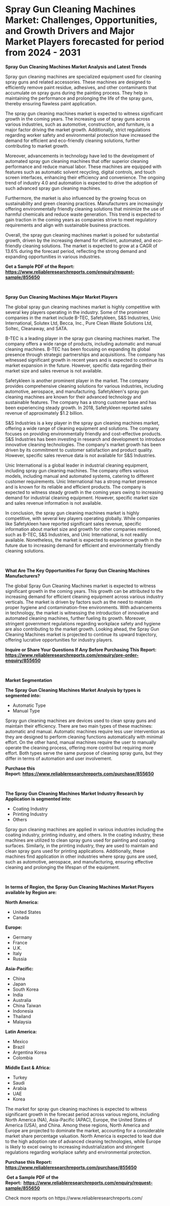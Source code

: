 <p><h1>Spray Gun Cleaning Machines Market: Challenges, Opportunities, and Growth Drivers and Major Market Players forecasted for period from 2024 - 2031</h1></p><p><strong>Spray Gun Cleaning Machines Market Analysis and Latest Trends</strong></p>
<p><p>Spray gun cleaning machines are specialized equipment used for cleaning spray guns and related accessories. These machines are designed to efficiently remove paint residue, adhesives, and other contaminants that accumulate on spray guns during the painting process. They help in maintaining the performance and prolonging the life of the spray guns, thereby ensuring flawless paint application.</p><p>The spray gun cleaning machines market is expected to witness significant growth in the coming years. The increasing use of spray guns across various industries, such as automotive, construction, and furniture, is a major factor driving the market growth. Additionally, strict regulations regarding worker safety and environmental protection have increased the demand for efficient and eco-friendly cleaning solutions, further contributing to market growth.</p><p>Moreover, advancements in technology have led to the development of automated spray gun cleaning machines that offer superior cleaning performance and reduce manual labor. These machines are equipped with features such as automatic solvent recycling, digital controls, and touch screen interfaces, enhancing their efficiency and convenience. The ongoing trend of industry 4.0 and automation is expected to drive the adoption of such advanced spray gun cleaning machines.</p><p>Furthermore, the market is also influenced by the growing focus on sustainability and green cleaning practices. Manufacturers are increasingly offering environmentally friendly cleaning solutions that minimize the use of harmful chemicals and reduce waste generation. This trend is expected to gain traction in the coming years as companies strive to meet regulatory requirements and align with sustainable business practices.</p><p>Overall, the spray gun cleaning machines market is poised for substantial growth, driven by the increasing demand for efficient, automated, and eco-friendly cleaning solutions. The market is expected to grow at a CAGR of 13.6% during the forecast period, reflecting the strong demand and expanding opportunities in various industries.</p></p>
<p><strong>Get a Sample PDF of the Report:&nbsp; <a href="https://www.reliableresearchreports.com/enquiry/request-sample/855650">https://www.reliableresearchreports.com/enquiry/request-sample/855650</a></strong></p>
<p>&nbsp;</p>
<p><strong>Spray Gun Cleaning Machines Major Market Players</strong></p>
<p><p>The global spray gun cleaning machines market is highly competitive with several key players operating in the industry. Some of the prominent companies in the market include B-TEC, Safetykleen, S&S Industries, Unic International, Solutex Ltd, Becca, Inc., Pure Clean Waste Solutions Ltd, Soltec, Cleanaway, and SATA.</p><p>B-TEC is a leading player in the spray gun cleaning machines market. The company offers a wide range of products, including automatic and manual cleaning machines. B-TEC has been focusing on expanding its global presence through strategic partnerships and acquisitions. The company has witnessed significant growth in recent years and is expected to continue its market expansion in the future. However, specific data regarding their market size and sales revenue is not available.</p><p>Safetykleen is another prominent player in the market. The company provides comprehensive cleaning solutions for various industries, including automotive, aerospace, and manufacturing. Safetykleen's spray gun cleaning machines are known for their advanced technology and sustainable features. The company has a strong customer base and has been experiencing steady growth. In 2018, Safetykleen reported sales revenue of approximately $1.2 billion.</p><p>S&S Industries is a key player in the spray gun cleaning machines market, offering a wide range of cleaning equipment and solutions. The company focuses on providing environmentally friendly and cost-effective products. S&S Industries has been investing in research and development to introduce innovative cleaning technologies. The company's market growth has been driven by its commitment to customer satisfaction and product quality. However, specific sales revenue data is not available for S&S Industries.</p><p>Unic International is a global leader in industrial cleaning equipment, including spray gun cleaning machines. The company offers various models, including manual and automated systems, catering to different customer requirements. Unic International has a strong market presence and is known for its reliable and efficient products. The company is expected to witness steady growth in the coming years owing to increasing demand for industrial cleaning equipment. However, specific market size and sales revenue information is not available.</p><p>In conclusion, the spray gun cleaning machines market is highly competitive, with several key players operating globally. While companies like Safetykleen have reported significant sales revenue, specific information about market size and growth for other companies mentioned, such as B-TEC, S&S Industries, and Unic International, is not readily available. Nonetheless, the market is expected to experience growth in the future due to increasing demand for efficient and environmentally friendly cleaning solutions.</p></p>
<p>&nbsp;</p>
<p><strong>What Are The Key Opportunities For Spray Gun Cleaning Machines Manufacturers?</strong></p>
<p><p>The global Spray Gun Cleaning Machines market is expected to witness significant growth in the coming years. This growth can be attributed to the increasing demand for efficient cleaning equipment across various industry verticals. The market is driven by factors such as the need to maintain proper hygiene and contamination-free environments. With advancements in technology, the market is witnessing the introduction of innovative and automated cleaning machines, further fueling its growth. Moreover, stringent government regulations regarding workplace safety and hygiene are also contributing to the market growth. Looking ahead, the Spray Gun Cleaning Machines market is projected to continue its upward trajectory, offering lucrative opportunities for industry players.</p></p>
<p><strong>Inquire or Share Your Questions If Any Before Purchasing This Report: <a href="https://www.reliableresearchreports.com/enquiry/pre-order-enquiry/855650">https://www.reliableresearchreports.com/enquiry/pre-order-enquiry/855650</a></strong></p>
<p>&nbsp;</p>
<p><strong>Market Segmentation</strong></p>
<p><strong>The Spray Gun Cleaning Machines Market Analysis by types is segmented into:</strong></p>
<p><ul><li>Automatic Type</li><li>Manual Type</li></ul></p>
<p><p>Spray gun cleaning machines are devices used to clean spray guns and maintain their efficiency. There are two main types of these machines: automatic and manual. Automatic machines require less user intervention as they are designed to perform cleaning functions automatically with minimal effort. On the other hand, manual machines require the user to manually operate the cleaning process, offering more control but requiring more effort. Both types serve the same purpose of cleaning spray guns, but they differ in terms of automation and user involvement.</p></p>
<p><strong>Purchase this Report:&nbsp;<a href="https://www.reliableresearchreports.com/purchase/855650">https://www.reliableresearchreports.com/purchase/855650</a></strong></p>
<p>&nbsp;</p>
<p><strong>The Spray Gun Cleaning Machines Market Industry Research by Application is segmented into:</strong></p>
<p><ul><li>Coating Industry</li><li>Printing Industry</li><li>Others</li></ul></p>
<p><p>Spray gun cleaning machines are applied in various industries including the coating industry, printing industry, and others. In the coating industry, these machines are utilized to clean spray guns used for painting and coating surfaces. Similarly, in the printing industry, they are used to maintain and clean spray guns used for printing applications. Additionally, these machines find application in other industries where spray guns are used, such as automotive, aerospace, and manufacturing, ensuring effective cleaning and prolonging the lifespan of the equipment.</p></p>
<p>&nbsp;</p>
<p><strong>In terms of Region, the Spray Gun Cleaning Machines Market Players available by Region are:</strong></p>
<p>
    <p> <strong> North America: </strong>
        <ul>
            <li>United States</li>
            <li>Canada</li>
        </ul>
        </p> 
    <p> <strong> Europe: </strong>
        <ul>
            <li>Germany</li>
            <li>France</li>
            <li>U.K.</li>
            <li>Italy</li>
            <li>Russia</li>
        </ul>
        </p> 
    <p> <strong> Asia-Pacific: </strong>
        <ul>
            <li>China</li>
            <li>Japan</li>
            <li>South Korea</li>
            <li>India</li>
            <li>Australia</li>
            <li>China Taiwan</li>
            <li>Indonesia</li>
            <li>Thailand</li>
            <li>Malaysia</li>
        </ul>
        </p> 
    <p> <strong> Latin America: </strong>
        <ul>
            <li>Mexico</li>
            <li>Brazil</li>
            <li>Argentina Korea</li>
            <li>Colombia</li>
        </ul>
        </p> 
    <p> <strong> Middle East & Africa: </strong>
        <ul>
            <li>Turkey</li>
            <li>Saudi</li>
            <li>Arabia</li>
            <li>UAE</li>
            <li>Korea</li>
        </ul>
    </p>
    </p>
<p><p>The market for spray gun cleaning machines is expected to witness significant growth in the forecast period across various regions, including North America (NA), Asia-Pacific (APAC), Europe, the United States of America (USA), and China. Among these regions, North America and Europe are projected to dominate the market, accounting for a considerable market share percentage valuation. North America is expected to lead due to the high adoption rate of advanced cleaning technologies, while Europe is likely to excel owing to increasing industrialization and stringent regulations regarding workplace safety and environmental protection.</p></p>
<p><strong>Purchase this Report: <a href="https://www.reliableresearchreports.com/purchase/855650">https://www.reliableresearchreports.com/purchase/855650</a></strong></p>
<p>&nbsp;<strong>Get a Sample PDF of the Report:&nbsp;&nbsp;<a href="https://www.reliableresearchreports.com/enquiry/request-sample/855650">https://www.reliableresearchreports.com/enquiry/request-sample/855650</a></strong></p>
<p><strong></strong></p>
<p>Check more reports on https://www.reliableresearchreports.com/</p>